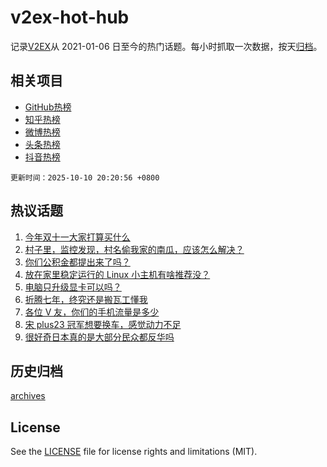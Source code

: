 # v2ex-hot-hub

 记录[V2EX](https://www.v2ex.com/)从 2021-01-06 日至今的热门话题。每小时抓取一次数据，按天[归档](archives)。
 
 ## 相关项目

- [GitHub热榜](https://github.com/lonnyzhang423/github-hot-hub)
- [知乎热榜](https://github.com/lonnyzhang423/zhihu-hot-hub)
- [微博热榜](https://github.com/lonnyzhang423/weibo-hot-hub)
- [头条热榜](https://github.com/lonnyzhang423/toutiao-hot-hub)
- [抖音热榜](https://github.com/lonnyzhang423/douyin-hot-hub)


 `更新时间：2025-10-10 20:20:56 +0800`

## 热议话题

1. [今年双十一大家打算买什么](https://www.v2ex.com/t/1164050)
1. [村子里，监控发现，村名偷我家的南瓜，应该怎么解决？](https://www.v2ex.com/t/1164060)
1. [你们公积金都提出来了吗？](https://www.v2ex.com/t/1164073)
1. [放在家里稳定运行的 Linux 小主机有啥推荐没？](https://www.v2ex.com/t/1164108)
1. [电脑只升级显卡可以吗？](https://www.v2ex.com/t/1164098)
1. [折腾七年，终究还是搬瓦工懂我](https://www.v2ex.com/t/1164035)
1. [各位 V 友，你们的手机流量是多少](https://www.v2ex.com/t/1164179)
1. [宋 plus23 冠军想要换车，感觉动力不足](https://www.v2ex.com/t/1164076)
1. [很好奇日本真的是大部分民众都反华吗](https://www.v2ex.com/t/1164210)

## 历史归档

[archives](archives)

## License

See the [LICENSE](LICENSE) file for license rights and limitations (MIT).
